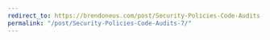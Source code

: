 ```yaml
---
redirect_to: https://brendoneus.com/post/Security-Policies-Code-Audits-7/
permalink: "/post/Security-Policies-Code-Audits-7/"
---
```

